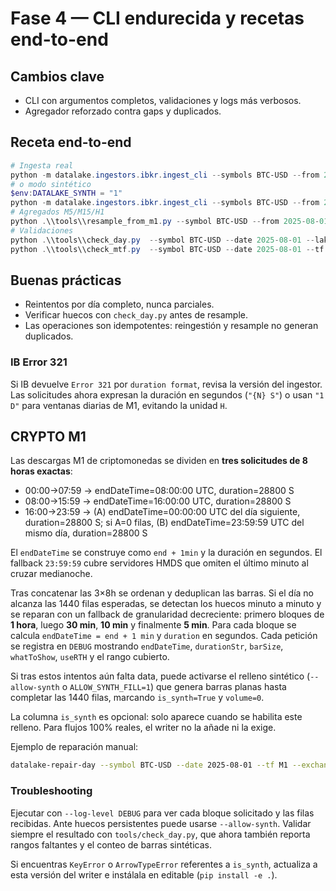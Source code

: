 # Fase 4 — CLI endurecida y recetas end-to-end

## Cambios clave
- CLI con argumentos completos, validaciones y logs más verbosos.
- Agregador reforzado contra gaps y duplicados.

## Receta end-to-end
```powershell
# Ingesta real
python -m datalake.ingestors.ibkr.ingest_cli --symbols BTC-USD --from 2025-08-01 --to 2025-08-01
# o modo sintético
$env:DATALAKE_SYNTH = "1"
python -m datalake.ingestors.ibkr.ingest_cli --symbols BTC-USD --from 2025-08-01 --to 2025-08-01
# Agregados M5/M15/H1
python .\\tools\\resample_from_m1.py --symbol BTC-USD --from 2025-08-01 --to 2025-08-01 --to-tf M5,M15,H1
# Validaciones
python .\\tools\\check_day.py  --symbol BTC-USD --date 2025-08-01 --lake-root $env:LAKE_ROOT
python .\\tools\\check_mtf.py  --symbol BTC-USD --date 2025-08-01 --tf M5 --lake-root $env:LAKE_ROOT
```

## Buenas prácticas
- Reintentos por día completo, nunca parciales.
- Verificar huecos con `check_day.py` antes de resample.
- Las operaciones son idempotentes: reingestión y resample no generan duplicados.

### IB Error 321
Si IB devuelve `Error 321` por `duration format`, revisa la versión del ingestor.
Las solicitudes ahora expresan la duración en segundos (`"{N} S"`) o usan
`"1 D"` para ventanas diarias de M1, evitando la unidad `H`.

## CRYPTO M1
Las descargas M1 de criptomonedas se dividen en **tres solicitudes de 8 horas exactas**:

- 00:00→07:59 → endDateTime=08:00:00 UTC, duration=28800 S
- 08:00→15:59 → endDateTime=16:00:00 UTC, duration=28800 S
- 16:00→23:59 → (A) endDateTime=00:00:00 UTC del día siguiente, duration=28800 S; si A=0 filas, (B) endDateTime=23:59:59 UTC del mismo día, duration=28800 S

El `endDateTime` se construye como `end + 1min` y la duración en segundos.
El fallback `23:59:59` cubre servidores HMDS que omiten el último minuto al
cruzar medianoche.

Tras concatenar las 3×8h se ordenan y deduplican las barras. Si el día no
alcanza las 1440 filas esperadas, se detectan los huecos minuto a minuto y
se reparan con un fallback de granularidad decreciente: primero bloques de
**1 hora**, luego **30 min**, **10 min** y finalmente **5 min**. Para cada
bloque se calcula `endDateTime = end + 1 min` y `duration` en segundos. Cada
petición se registra en `DEBUG` mostrando `endDateTime`, `durationStr`,
`barSize`, `whatToShow`, `useRTH` y el rango cubierto.

Si tras estos intentos aún falta data, puede activarse el relleno sintético
(`--allow-synth` o `ALLOW_SYNTH_FILL=1`) que genera barras planas hasta
completar las 1440 filas, marcando `is_synth=True` y `volume=0`.

La columna `is_synth` es opcional: solo aparece cuando se habilita este
relleno. Para flujos 100% reales, el writer no la añade ni la exige.

Ejemplo de reparación manual:
```bash
datalake-repair-day --symbol BTC-USD --date 2025-08-01 --tf M1 --exchange PAXOS --what-to-show AGGTRADES
```

### Troubleshooting
Ejecutar con `--log-level DEBUG` para ver cada bloque solicitado y las filas
recibidas. Ante huecos persistentes puede usarse `--allow-synth`.
Validar siempre el resultado con `tools/check_day.py`, que ahora también
reporta rangos faltantes y el conteo de barras sintéticas.

Si encuentras `KeyError` o `ArrowTypeError` referentes a `is_synth`,
actualiza a esta versión del writer e instálala en editable (`pip install -e .`).

